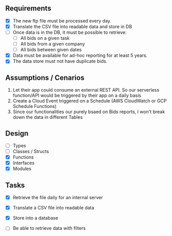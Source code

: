 ## Requirements
- [X] The new ftp file must be processed every day.
- [X] Translate the CSV file into readable data and store in DB
- [ ] Once data is in the DB, it must be possible to retrieve:
    - [ ] All bids on a given task
    - [ ] All bids from a given company
    - [ ] All bids between given dates
- [X] Data must be available for ad-hoc reporting for at least 5 years.
- [X] The data store must not have duplicate bids.

## Assumptions / Cenarios
1. Let their app could consume an external REST API. So our serverless function/API would be triggered by their app on a daily basis
2. Create a Cloud Event triggered on a Schedule (AWS CloudWatch or GCP Schedule Functions)
3. Since our functionalities our purely bsaed on Bids reports, I won't break down the data in different Tables

## Design
- [ ] Types 
- [ ] Classes / Structs
- [X] Functions
- [X] Interfaces
- [X] Modules

## Tasks
- [X] Retrieve the file daily for an internal server
- [X] Translate a CSV file into readable data
- [X] Store into a database
- [ ] Be able to retrieve data with filters

